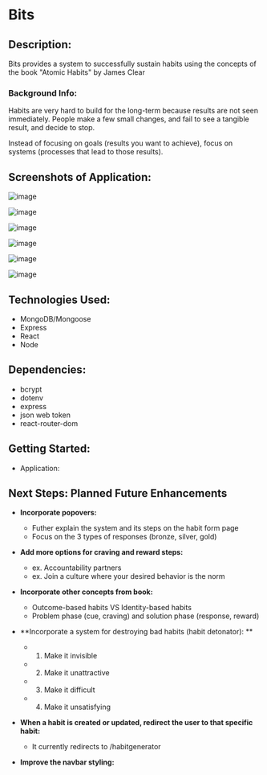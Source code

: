 # Bits

## Description:
Bits provides a system to successfully sustain habits using the concepts of the book "Atomic Habits" by James Clear

### Background Info:

Habits are very hard to build for the long-term because results are not seen immediately.
People make a few small changes, and fail to see a tangible result, and decide to stop.

Instead of focusing on goals (results you want to achieve), focus on systems (processes that lead to those results).


## Screenshots of Application:
![image](https://user-images.githubusercontent.com/62129720/121422016-c37e7f00-c93c-11eb-87b0-8931321a6aa2.png)

![image](https://user-images.githubusercontent.com/62129720/121422257-0a6c7480-c93d-11eb-90a6-593c171e4f29.png)

![image](https://user-images.githubusercontent.com/62129720/121422596-646d3a00-c93d-11eb-8f68-39612870b8e7.png)

![image](https://user-images.githubusercontent.com/62129720/121422740-8666bc80-c93d-11eb-8eff-d56a6e8980ea.png)

![image](https://user-images.githubusercontent.com/62129720/121422662-73ec8300-c93d-11eb-8715-de08b56bdf91.png)

![image](https://user-images.githubusercontent.com/62129720/121423124-efe6cb00-c93d-11eb-9ccc-82b5fcb7aca0.png)

## Technologies Used:
- MongoDB/Mongoose
- Express
- React
- Node

## Dependencies:
- bcrypt
- dotenv
- express
- json web token
- react-router-dom

## Getting Started:
- Application:

## Next Steps: Planned Future Enhancements
- **Incorporate popovers:**
    - Futher explain the system and its steps on the habit form page
    - Focus on the 3 types of responses (bronze, silver, gold)

- **Add more options for craving and reward steps:**
    - ex. Accountability partners
    - ex. Join a culture where your desired behavior is the norm

- **Incorporate other concepts from book:**
    - Outcome-based habits VS Identity-based habits
    - Problem phase (cue, craving) and solution phase (response, reward)

- **Incorporate a system for destroying bad habits (habit detonator): **
    - 1. Make it invisible
    - 2. Make it unattractive
    - 3. Make it difficult
    - 4. Make it unsatisfying

- **When a habit is created or updated, redirect the user to that specific habit:**
    - It currently redirects to /habitgenerator

- **Improve the navbar styling:**




